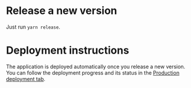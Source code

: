 # Release a new version

Just run `yarn release`.

# Deployment instructions

The application is deployed automatically once you release a new version.
You can follow the deployment progress and its status in the [Production deployment tab](https://github.com/cchampou/cristina/deployments/Production).